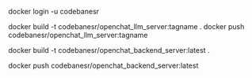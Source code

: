 docker login -u codebanesr

<!-- llm-server -->
docker build -t codebanesr/openchat_llm_server:tagname .
docker push codebanesr/openchat_llm_server:tagname


<!-- backend server -->
docker build -t codebanesr/openchat_backend_server:latest .

docker push codebanesr/openchat_backend_server:latest